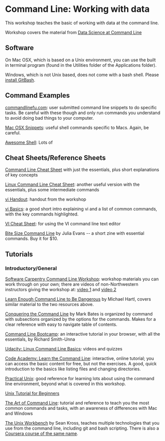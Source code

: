 # Command Line: Working with data

This workshop teaches the basic of working with data at the command line. 

Workshop covers the material from
[Data Science at Command Line](https://www.datascienceatthecommandline.com)

## Software

On Mac OSX, which is based on a Unix environment, you can use the built in terminal program (found in the Utilities folder of the Applications folder).

Windows, which is not Unix based, does not come with a bash shell.  Please [install GitBash](https://workshops.rcs.northwestern.edu/install/bash/).


## Command Examples 

[commandlinefu.com](https://www.commandlinefu.com): user submitted command line snippets to do specific tasks.  Be careful with these though and only run commands you understand to avoid doing bad things to your computer.

[Mac OSX Snippets](https://github.com/herrbischoff/awesome-macos-command-line): useful shell commands specific to Macs.  Again, be careful.

[Awesome Shell](https://github.com/alebcay/awesome-shell): Lots of 

## Cheat Sheets/Reference Sheets

[Command Line Cheat Sheet](https://www.git-tower.com/blog/command-line-cheat-sheet/) with just the essentials, plus short explanations of key concepts

[Linux Command Line Cheat Sheet](https://www.cheatography.com/davechild/cheat-sheets/linux-command-line/): another useful version with the essentials, plus some intermediate commands

[vi Handout](https://nuitrcs.github.io/commandlineworkshop/vibasics.pdf): handout from the workshop

[vi Basics](https://www.cs.colostate.edu/helpdocs/vi.html): a good short intro explaining vi and a list of common commands, with the key commands highlighted.

[VI Cheat Sheet](https://www.gosquared.com/resources/vi-cheat-sheet/): for using the VI command line text editor

[Bite Size Command Line](https://jvns.ca/blog/2018/08/05/new-zine--bite-size-command-line/) by Julia Evans -- a short zine with essential commands.  Buy it for $10.

## Tutorials

### Introductory/General

[Software Carpentry Command Line Workshop](http://swcarpentry.github.io/shell-novice/): workshop materials you can work through on your own; there are videos of non-Northwestern instructors giving the workshop at: [video 1](https://www.youtube.com/watch?v=hAHJ0xGKMBk) and [video 2](https://www.youtube.com/playlist?list=PLkBeePYo-_VCXtMNGDboOL66V-P2-jAoM)

[Learn Enough Command Line to Be Dangerous](https://www.learnenough.com/command-line-tutorial) by Michael Hartl, covers similar material to the two resources above.

[Conquering the Command Line](http://conqueringthecommandline.com/book) by Mark Bates is organized by command with subsections organized by the options for the commands.  Makes for a clear reference with easy to navigate table of contents.

[Command Line Bootcamp](http://rik.smith-unna.com/command_line_bootcamp): an interactive tutorial in your browser, with all the essentials, by Richard Smith-Unna

[Udacity: Linux Command Line Basics](https://www.udacity.com/course/ud595): videos and quizzes

[Code Academy: Learn the Command Line](https://www.codecademy.com/learn/learn-the-command-line): interactive, online tutorial; you can access the basic content for free, but not the exercises.  A good, quick introduction to the basics like listing files and changing directories.

[Practical Unix](http://openclassroom.stanford.edu/MainFolder/CoursePage.php?course=PracticalUnix): good reference for learning lots about using the command line environment, beyond what is covered in this workshop.

[Unix Tutorial for Beginners](http://www.ee.surrey.ac.uk/Teaching/Unix/)

[The Art of Command Line](https://github.com/jlevy/the-art-of-command-line): tutorial and reference to teach you the most common commands and tasks, with an awareness of differences with Mac and Windows

[The Unix Workbench](http://seankross.com/the-unix-workbench/) by Sean Kross, teaches multiple technologies that you use from the command line, including git and bash scripting.  There is also a [Coursera course of the same name](https://www.coursera.org/learn/unix).
